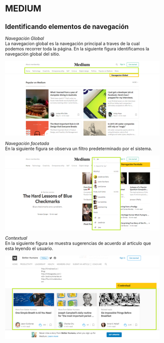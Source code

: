 # MEDIUM
## Identificando elementos de navegación

*Navegación Global*  
La navegacion global es la navegación principal a traves de la cual podemos recorrer toda la página. En la siguiente figura identificamos la navegación global del sitio.

![global](assets/images/global.png)

*Navegación facetada*  
En la siguiente figura se observa un filtro predeterminado por el sistema.

![facetada](assets/images/facetada.png)


*Contextual*  
En la siguiente figura se muestra sugerencias de acuerdo al articulo que esta leyendo el usuario.

![facetada](assets/images/contextual.png)